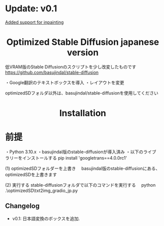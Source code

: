 # Update: v0.1

[Added support for inpainting](#inpainting)

<h1 align="center">Optimized Stable Diffusion japanese version</h1>

低VRAM版のStable Diffusionのスクリプトを少し改変したものです
https://github.com/basujindal/stable-diffusion

・Google翻訳のテキストボックスを導入
・レイアウトを変更

optimizedSDフォルダ以外は、basujindal/stable-diffusionを使用してください


<h1 align="center">Installation</h1>

# 前提
・Python 3.10.x
・basujindal版のstable-diffusionが導入済み
・以下のライブラリーをインストールする
  pip install 'googletrans==4.0.0rc1'

(1) optimizedSDフォルダーを上書き
　basujindal版のstable-diffusionにある、optimizedSDを上書きます

(2) 実行する
  stable-diffusionフォルダで以下のコマンドを実行する
　python .\optimizedSD\txt2img_gradio_jp.py

## Changelog

- v0.1: 日本語変換のボックスを追加.
